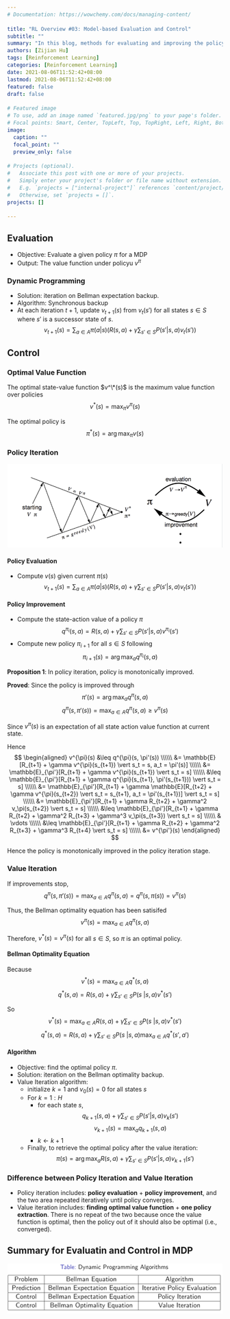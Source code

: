 ```yaml
---
# Documentation: https://wowchemy.com/docs/managing-content/

title: "RL Overview #03: Model-based Evaluation and Control"
subtitle: ""
summary: "In this blog, methods for evaluating and improving the policy will be introduced. All materials refer ot the RL cource \"Intro to Reinforcement Learning by Bolei Zhou\", https://github.com/zhoubolei"
authors: [Zijian Hu]
tags: [Reinforcement Learning]
categories: [Reinforcement Learning]
date: 2021-08-06T11:52:42+08:00
lastmod: 2021-08-06T11:52:42+08:00
featured: false
draft: false

# Featured image
# To use, add an image named `featured.jpg/png` to your page's folder.
# Focal points: Smart, Center, TopLeft, Top, TopRight, Left, Right, BottomLeft, Bottom, BottomRight.
image:
  caption: ""
  focal_point: ""
  preview_only: false

# Projects (optional).
#   Associate this post with one or more of your projects.
#   Simply enter your project's folder or file name without extension.
#   E.g. `projects = ["internal-project"]` references `content/project/deep-learning/index.md`.
#   Otherwise, set `projects = []`.
projects: []

---
```


## Evaluation
+ Objective: Evaluate a given policy $\pi$ for a MDP
+ Output: The value function under policyu $v^{\pi}$

### Dynamic Programming
+ Solution: iteration on Bellman expectation backup.
+ Algorithm: Synchronous  backup
+ At each iteration $t+1$, update $v_{t+1}(s)$ from $v_t(s')$ for all states $s \in S$ where $s'$ is a successor state of $s$. $$v_{t+1}(s) = \sum_{a \in A} \pi(a \vert s) \left( R(s, a) + \gamma \sum_{s' \in S} P(s' \vert s, a) v_t(s') \right)$$

## Control
### Optimal Value Function
The optimal state-value function $v^\*(s)$ is the maximum value function over policies
$$v^*(s) = \max_{\pi} v^{\pi}(s)$$

The optimal policy is
$$\pi^*(s) = \arg\max_{\pi} v(s)$$

### Policy Iteration
![image info](assets/policy_iteration.png)

#### Policy Evaluation
+ Compute $v(s)$ given current $\pi(s)$
$$v_{t+1}(s) = \sum_{a \in A} \pi(a \vert s) \left( R(s, a) + \gamma \sum_{s' \in S} P(s' \vert s, a) v_t(s') \right)$$

#### Policy Improvement
+ Compute the state-action value of a policy $\pi$ $$q^{\pi_i}(s, a) = R(s, a) + \gamma \sum_{s' \in S} P(s' \vert s, a) v^{\pi_i}(s')$$
+ Compute new policy $\pi_{i+1}$ for all $s \in S$ following $$\pi_{i+1}(s) = \arg\max_a q^{\pi_i}(s, a)$$

**Proposition 1**: In policy iteration, policy is monotonically improved.

**Proved**:
Since the policy is improved through
$$\pi'(s) = \arg\max_a q^{\pi}(s, a)$$
$$q^\pi(s, \pi'(s)) = \max_{a \in A} q^{\pi}(s, a) \geq v^\pi(s)$$

Since $v^{\pi}(s)$ is an expectation of all state action value function at current state.

Hence
$$
\begin{aligned}
v^{\pi}(s) &\leq q^{\pi}(s, \pi'(s)) \\\\\\
&= \mathbb{E}[R_{t+1} + \gamma v^{\pi}(s_{t+1}) \vert s_t = s, a_t = \pi'(s)] \\\\\\
&= \mathbb{E}_{\pi'}[R_{t+1} + \gamma v^{\pi}(s_{t+1}) \vert s_t = s] \\\\\\
&\leq \mathbb{E}_{\pi'}[R_{t+1} + \gamma q^{\pi}(s_{t+1}, \pi'(s_{t+1})) \vert s_t = s] \\\\\\
&= \mathbb{E}_{\pi'}[R_{t+1} + \gamma \mathbb{E}[R_{t+2} + \gamma v^{\pi}(s_{t+2}) \vert s_t = s_{t+1}, a_t = \pi'(s_{t+1})] \vert s_t = s] \\\\\\
&= \mathbb{E}_{\pi'}[R_{t+1} + \gamma R_{t+2} + \gamma^2 v_\pi(s_{t+2}) \vert s_t = s] \\\\\\
&\leq \mathbb{E}_{\pi'}[R_{t+1} + \gamma R_{t+2} + \gamma^2 R_{t+3} + \gamma^3 v_\pi(s_{t+3}) \vert s_t = s] \\\\\\
& \vdots \\\\\\
&\leq  \mathbb{E}_{\pi'}[R_{t+1} + \gamma R_{t+2} + \gamma^2 R_{t+3} + \gamma^3 R_{t+4} \vert s_t = s] \\\\\\
&= v^{\pi'}(s)
\end{aligned}
$$

Hence the policy is monotonically improved in the policy iteration stage.

### Value Iteration
If improvements stop,
$$q^{\pi}(s, \pi'(s)) = \max_{a \in A} q^{\pi} (s, a) = q^{\pi}(s, \pi(s)) = v^{\pi}(s)$$

Thus, the Bellman optimality equation has been satisifed
$$v^{\pi}(s) = \max_{a \in A} q^{\pi} (s, a)$$

Therefore, $v^*(s) = v^{\pi}(s)$ for all $s \in S$, so $\pi$ is an optimal policy.

#### Bellman Optimality Equation
Because
$$v^*(s) = \max_{a \in A}q^*(s, a)$$
$$q^*(s, a) = R(s, a) + \gamma \sum_{s' \in S} P(s\ \vert s, a) v^*(s')$$

So
$$v^*(s) = \max_{a \in A} R(s, a) + \gamma \sum_{s' \in S} P(s\ \vert s, a) v^*(s')$$
$$q^*(s, a) = R(s, a) + \gamma \sum_{s' \in S} P(s\ \vert s, a) \max_{a \in A}q^*(s', a')$$


#### Algorithm
+ Objective: find the optimal policy $\pi$.
+ Solution: iteration on the Bellman optimality backup.
+ Value Iteration algorithm:
    + initialize $k=1$ and $v_0(s) = 0$ for all states $s$
    + For $k = 1: H$
        + for each state $s$, $$q_{k+1}(s, a) + \gamma \sum_{s' \in S} P(s' \vert s, a) v_k(s')$$ $$v_{k+1}(s) = \max_a q_{k+1}(s, a)$$
        + $k \leftarrow k+1$
    + Finally, to retrieve the optimal policy after the value iteration: $$\pi(s) = \arg\max_a R(s, a) + \gamma \sum_{s' \in S} P(s' \vert s, a) v_{k+1}(s')$$

### Difference between Policy Iteration and Value Iteration
+ Policy iteration includes: **policy evaluation** + **policy improvement**, and the two area repeated iteratively until policy converges.
+ Value iteration includes: **finding optimal value function** + **one policy extraction**. There is no repeat of the two because once the value function is optimal, then the policy out of it should also be optimal (i.e., converged).

## Summary for Evaluatin and Control in MDP
![image info](assets/summary.png)